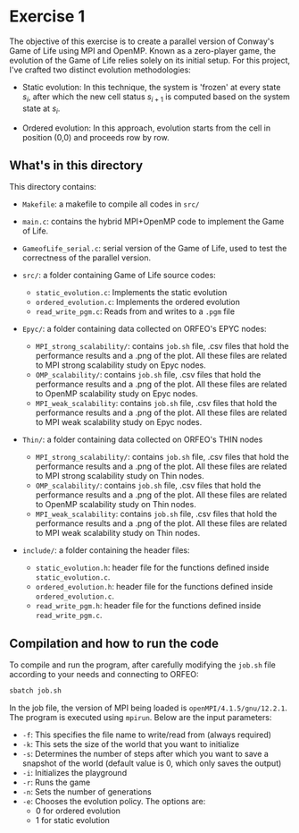 # Exercise 1
The objective of this exercise is to create a parallel version of Conway's Game of Life using MPI and OpenMP. Known as a zero-player game, the evolution of the Game of Life relies solely on its initial setup. For this project, I've crafted two distinct evolution methodologies:

- Static evolution: In this technique, the system is 'frozen' at every state $s_i$, after which the new cell status $s_{i+1}$ is computed based on the system state at $s_i$.

- Ordered evolution: In this approach, evolution starts from the cell in position (0,0) and proceeds row by row.


## What's in this directory

This directory contains:

- `Makefile`: a makefile to compile all codes in `src/`

- `main.c`: contains the hybrid MPI+OpenMP code to implement the Game of Life.

- `GameofLife_serial.c`: serial version of the Game of Life, used to test the correctness of the    parallel version.


- `src/`: a folder containing Game of Life source codes:
    - `static_evolution.c`: Implements the static evolution
    - `ordered_evolution.c`: Implements the ordered evolution
    - `read_write_pgm.c`: Reads from and writes to a `.pgm` file


- `Epyc/`: a folder containing data collected on ORFEO's EPYC nodes:
    - `MPI_strong_scalability/`: contains `job.sh` file, .csv files that hold the performance results and a .png of the plot. All these files are related to MPI strong scalability study on Epyc nodes.
    - `OMP_scalability/`: contains `job.sh` file, .csv files that hold the performance results and a .png of the plot. All these files are related to OpenMP scalability study on Epyc nodes.
    - `MPI_weak_scalability`: contains `job.sh` file, .csv files that hold the performance results and a .png of the plot. All these files are related to MPI weak scalability study on Epyc nodes.
    
- `Thin/`: a folder containing data collected on ORFEO's THIN nodes
    - `MPI_strong_scalability/`:  contains `job.sh` file, .csv files that hold the performance results and a .png of the plot. All these files are related to MPI strong scalability study on Thin nodes.
    - `OMP_scalability/`: contains `job.sh` file, .csv files that hold the performance results and a .png of the plot. All these files are related to OpenMP scalability study on Thin nodes.
    - `MPI_weak_scalability`: contains `job.sh` file, .csv files that hold the performance results and a .png of the plot. All these files are related to MPI weak scalability study on Thin nodes.
    
- `include/`: a folder containing the header files:
    - `static_evolution.h`: header file for the functions defined inside `static_evolution.c`.
    - `ordered_evolution.h`: header file for the functions defined inside `ordered_evolution.c`.
    - `read_write_pgm.h`: header file for the functions defined inside `read_write_pgm.c`.



## Compilation and how to run the code

To compile and run the program, after carefully modifying the `job.sh` file according to your needs and connecting to ORFEO:

```bash
sbatch job.sh
```
In the job file, the version of MPI being loaded is `openMPI/4.1.5/gnu/12.2.1`. 
The program is executed using `mpirun`. Below are the input parameters:

- `-f`: This specifies the file name to write/read from (always required)
- `-k`: This sets the size of the world that you want to initialize 
- `-s`: Determines the number of steps after which you want to save a snapshot of the world (default value is 0, which only saves the output)
- `-i`: Initializes the playground
- `-r`: Runs the game
- `-n`: Sets the number of generations
- `-e`: Chooses the evolution policy. The options are:
    - 0 for ordered evolution
    - 1 for static evolution

  



